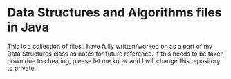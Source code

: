 # Data Structures and Algorithms files in Java
This is a collection of files I have fully written/worked on as a part of my Data Structures class as notes for future reference.
If this needs to be taken down due to cheating, please let me know and I will change this repository to private.

